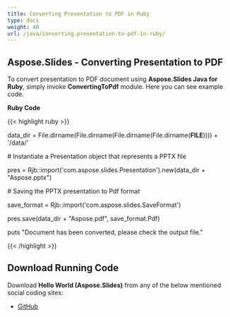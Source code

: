 ```yaml
---
title: Converting Presentation to PDF in Ruby
type: docs
weight: 40
url: /java/converting-presentation-to-pdf-in-ruby/
---
```


## **Aspose.Slides - Converting Presentation to PDF**
To convert presentation to PDF document using **Aspose.Slides Java for Ruby**, simply invoke **ConvertingToPdf** module. Here you can see example code.

**Ruby Code**

{{< highlight ruby >}}

 data_dir = File.dirname(File.dirname(File.dirname(File.dirname(__FILE__)))) + '/data/'



\# Instantiate a Presentation object that represents a PPTX file

pres = Rjb::import('com.aspose.slides.Presentation').new(data_dir + "Aspose.pptx")

\# Saving the PPTX presentation to Pdf format

save_format = Rjb::import('com.aspose.slides.SaveFormat')

pres.save(data_dir + "Aspose.pdf", save_format.Pdf)

puts "Document has been converted, please check the output file."


{{< /highlight >}}
## **Download Running Code**
Download **Hello World (Aspose.Slides)** from any of the below mentioned social coding sites:

- [GitHub](https://github.com/aspose-slides/Aspose.Slides-for-Java/tree/master/Plugins/Aspose_Slides_Java_for_Ruby/lib/asposeslidesjava/Presentation/convertingtopdf.rb)
